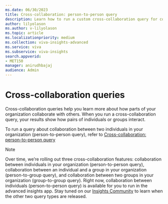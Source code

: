 ```yaml
---
ms.date: 06/30/2023
title: Cross-collaboration: person-to-person query
description: Learn how to run a custom cross-collaboration query for collaboration between two individuals in your organization
author: lilyolason
ms.author: v-lilyolason
ms.topic: article
ms.localizationpriority: medium 
ms.collection: viva-insights-advanced 
ms.service: viva 
ms.subservice: viva-insights 
search.appverid: 
- MET150 
manager: anirudhbajaj
audience: Admin
---
```


# Cross-collaboration queries

Cross-collaboration queries help you learn more about how parts of your organization collaborate with others.  When you run a cross-collaboration query, your results show how pairs of individuals or groups interact.

To run a query about collaboration between two individuals in your organization (person-to-person query), refer to [Cross-collaboration: person-to-person query](./cross-collaboration-p2p.md)

>[!Note]
>Over time, we’re rolling out three cross-collaboration features: collaboration between individuals in your organization (person-to-person query), collaboration between an individual and a group in your organization (person-to-group query), and collaboration between two groups in your organization (group-to-group query). Right now, collaboration between individuals (person-to-person query) is available for you to run in the advanced insights app. Stay tuned on our [Insights Community](https://techcommunity.microsoft.com/t5/viva-insights/ct-p/VivaInsights) to learn when the other two query types are released.
